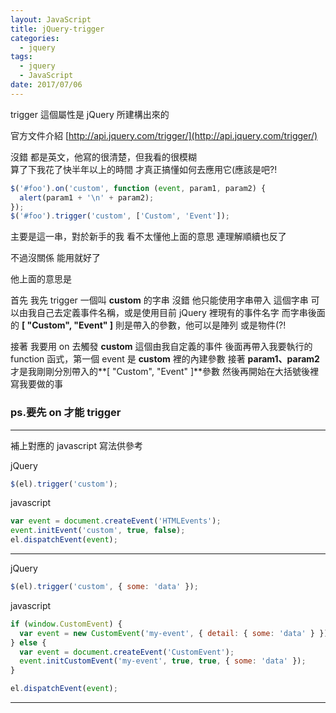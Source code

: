```yaml
---
layout: JavaScript
title: jQuery-trigger
categories:
  - jquery
tags:
  - jquery
  - JavaScript
date: 2017/07/06
---
```


trigger 這個屬性是 jQuery 所建構出來的

官方文件介紹
[http://api.jquery.com/trigger/](http://api.jquery.com/trigger/)

沒錯 都是英文，他寫的很清楚，但我看的很模糊  
算了下我花了快半年以上的時間 才真正搞懂如何去應用它(應該是吧?!

```javascript
$('#foo').on('custom', function (event, param1, param2) {
  alert(param1 + '\n' + param2);
});
$('#foo').trigger('custom', ['Custom', 'Event']);
```

主要是這一串，對於新手的我 看不太懂他上面的意思
連理解順續也反了

不過沒關係 能用就好了

他上面的意思是

首先 我先 trigger 一個叫 **custom** 的字串 沒錯 他只能使用字串帶入
這個字串 可以由我自己去定義事件名稱，或是使用目前 jQuery 裡現有的事件名字
而字串後面的 **[ "Custom", "Event" ]** 則是帶入的參數，他可以是陣列 或是物件(?!

接著 我要用 on 去觸發 **custom** 這個由我自定義的事件
後面再帶入我要執行的 function 函式，第一個 event 是 **custom** 裡的內建參數
接著 **param1、param2** 才是我剛剛分別帶入的**[ "Custom", "Event" ]**參數
然後再開始在大括號後裡寫我要做的事

### ps.要先 on 才能 trigger

---

補上對應的 javascript 寫法供參考

jQuery

```javascript
$(el).trigger('custom');
```

javascript

```javascript
var event = document.createEvent('HTMLEvents');
event.initEvent('custom', true, false);
el.dispatchEvent(event);
```

---

jQuery

```javascript
$(el).trigger('custom', { some: 'data' });
```

javascript

```javascript
if (window.CustomEvent) {
  var event = new CustomEvent('my-event', { detail: { some: 'data' } });
} else {
  var event = document.createEvent('CustomEvent');
  event.initCustomEvent('my-event', true, true, { some: 'data' });
}

el.dispatchEvent(event);
```

---
